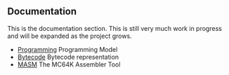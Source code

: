## Documentation

This is the documentation section. This is still very much work in progress and will be expanded as the project grows.

* [Programming](./programming/README.md) Programming Model
* [Bytecode](./bytecode/README.md) Bytecode representation
* [MASM](./assembler/README.md) The MC64K Assembler Tool
